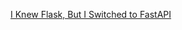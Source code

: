 [I Knew Flask, But I Switched to FastAPI](https://medium.com/@gentroyal/i-knew-flask-but-i-switched-to-fastapi-and-yes-it-hurt-a-little-97652d4076ca)
